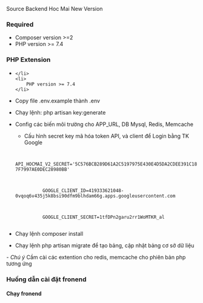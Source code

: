 Source Backend Hoc Mai New Version
<h3>Required</h3>
<ul>
    <li>
        Composer version >=2
    </li>
    <li>
        PHP version >= 7.4
    </li>
</ul>
<h3>PHP Extension</h3>
<ul>
    <li>
        
    </li>
    <li>
        PHP version >= 7.4
    </li>
</ul>

- Copy file .env.example thành .env
- Chạy lệnh: php artisan key:generate
- Config các biến môi trường cho APP_URL, DB Mysql, Redis, Memcache
    - Cấu hình secret key mã hóa token API, và client để Login bằng TK Google
    <p>
        <code>
            API_HOCMAI_V2_SECRET='5C576BCB289D61A2C5197975E430E4D5DA2CDEE391C187F7997AE0DEC28980BB'
        </code>
    </p>
    <p>
        <code>
            GOOGLE_CLIENT_ID=419333621048-0vqoq6v435j5k8bsi90dfm9blhdam66g.apps.googleusercontent.com
        </code>
    </p>
    <p>
        <code>
            GOOGLE_CLIENT_SECRET=1tfDPn2garu2rr1WoMTKR_al
        </code>
    </p>

- Chạy lệnh composer install
- Chạy lệnh php artisan migrate để tạo bảng, cập nhật bảng cơ sở dữ liệu


<p>
- <i>Chú ý</i> Cầm cài các extention cho redis, memcache cho phiên bản php tương ứng
</p>

<h3>Huống dẫn cài đặt fronend</h3>

<h4>Chạy fronend</h4>
    

